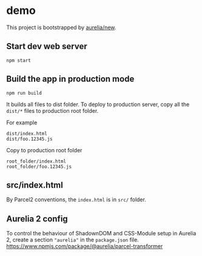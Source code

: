 # demo

This project is bootstrapped by [aurelia/new](https://github.com/aurelia/new).

## Start dev web server

    npm start

## Build the app in production mode

    npm run build

It builds all files to dist folder. To deploy to production server, copy all the `dist/*` files to production root folder.

For example
```
dist/index.html
dist/foo.12345.js
```
Copy to production root folder
```
root_folder/index.html
root_folder/foo.12345.js
```


## src/index.html

By Parcel2 conventions, the `index.html` is in `src/` folder.

## Aurelia 2 config

To control the behaviour of ShadownDOM and CSS-Module setup in Aurelia 2, create a section `"aurelia"` in the `package.json` file.
https://www.npmjs.com/package/@aurelia/parcel-transformer
